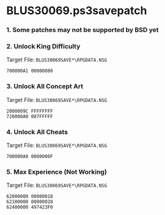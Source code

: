 # BLUS30069.ps3savepatch

### 1.  Some patches may not be supported by BSD yet
### 2. Unlock King Difficulty

Target File: `BLUS30069SAVE*\RPGDATA.NSG`

```
700000A1 00000080
```

### 3. Unlock All Concept Art

Target File: `BLUS30069SAVE*\RPGDATA.NSG`

```
2000009C FFFFFFFF
720000A0 007FFFFF
```

### 4. Unlock All Cheats

Target File: `BLUS30069SAVE*\RPGDATA.NSG`

```
700000A0 0000000F
```

### 5. Max Experience (Not Working)

Target File: `BLUS30069SAVE*\RPGDATA.NSG`

```
62000000 00000018
62100000 00000028
62400000 497423F0
```

